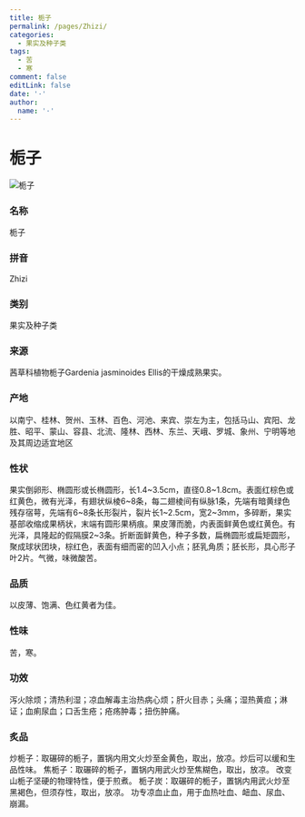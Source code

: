 ```yaml
---
title: 栀子
permalink: /pages/Zhizi/
categories: 
  - 果实及种子类
tags: 
  - 苦
  - 寒
comment: false
editLink: false
date: '·'
author: 
  name: '·'
---
```

# 栀子

![栀子](https://image.zhongyibaike.com/image/%E6%A0%80%E5%AD%90/%E7%94%9F%E6%A0%80%E5%AD%90.jpg)

<!-- more -->
### 名称
栀子

### 拼音
Zhizi

### 类别
果实及种子类

### 来源
茜草科植物栀子Gardenia jasminoides Ellis的干燥成熟果实。

### 产地
以南宁、桂林、贺州、玉林、百色、河池、来宾、崇左为主，包括马山、宾阳、龙胜、昭平、蒙山、容县、北流、隆林、西林、东兰、天峨、罗城、象州、宁明等地及其周边适宜地区

### 性状
果实倒卵形、椭圆形或长椭圆形，长1.4~3.5cm，直径0.8~1.8cm。表面红棕色或红黄色，微有光泽，有翅状纵棱6~8条，每二翅棱间有纵脉1条，先端有暗黄绿色残存宿萼，先端有6~8条长形裂片，裂片长1~2.5cm，宽2~3mm，多碎断，果实基部收缩成果柄状，末端有圆形果柄痕。果皮薄而脆，内表面鲜黄色或红黄色。有光泽，具隆起的假隔膜2~3条。折断面鲜黄色，种子多数，扁椭圆形或扁矩圆形，聚成球状团块，棕红色，表面有细而密的凹入小点；胚乳角质；胚长形，具心形子叶2片。气微，味微酸苦。

### 品质
以皮薄、饱满、色红黄者为佳。

### 性味
苦，寒。

### 功效
泻火除烦；清热利湿；凉血解毒主治热病心烦；肝火目赤；头痛；湿热黄疸；淋证；血痢尿血；口舌生疮；疮疡肿毒；扭伤肿痛。

### 炙品
炒栀子：取碾碎的栀子，置锅内用文火炒至金黄色，取出，放凉。炒后可以缓和生品性味。
焦栀子：取碾碎的栀子，置锅内用武火炒至焦糊色，取出，放凉。 改变山栀子坚硬的物理特性，便于煎煮。
栀子炭：取碾碎的栀子，置锅内用武火炒至黑褐色，但须存性，取出，放凉。 功专凉血止血，用于血热吐血、衄血、尿血、崩漏。
